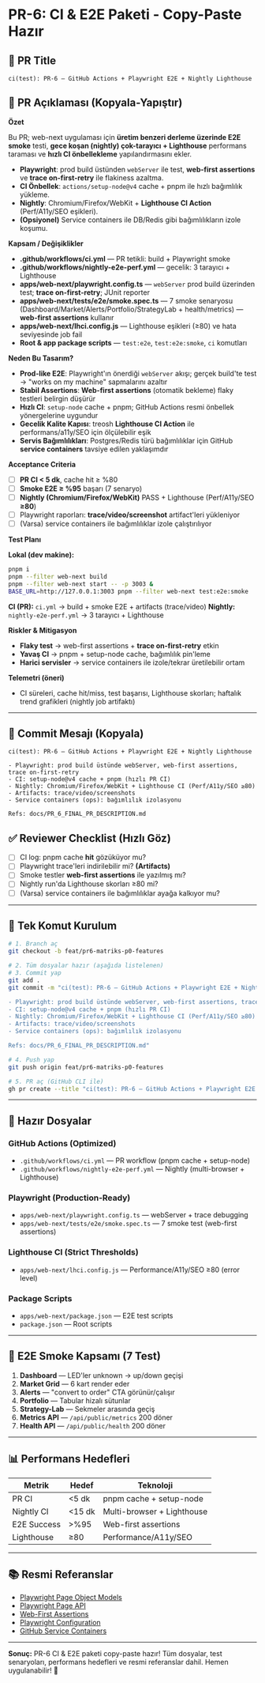 # PR-6: CI & E2E Paketi - Copy-Paste Hazır

## 🚀 PR Title
```
ci(test): PR-6 — GitHub Actions + Playwright E2E + Nightly Lighthouse
```

## 📝 PR Açıklaması (Kopyala-Yapıştır)

**Özet**

Bu PR; web-next uygulaması için **üretim benzeri derleme üzerinde E2E smoke** testi, **gece koşan (nightly) çok-tarayıcı + Lighthouse** performans taraması ve **hızlı CI önbellekleme** yapılandırmasını ekler.

* **Playwright**: prod build üstünden `webServer` ile test, **web-first assertions** ve **trace on-first-retry** ile flakiness azaltma.
* **CI Önbellek**: `actions/setup-node@v4` cache + pnpm ile hızlı bağımlılık yükleme.
* **Nightly**: Chromium/Firefox/WebKit + **Lighthouse CI Action** (Perf/A11y/SEO eşikleri).
* **(Opsiyonel)** Service containers ile DB/Redis gibi bağımlılıkların izole koşumu.

**Kapsam / Değişiklikler**

* **.github/workflows/ci.yml** — PR tetikli: build + Playwright smoke
* **.github/workflows/nightly-e2e-perf.yml** — gecelik: 3 tarayıcı + Lighthouse
* **apps/web-next/playwright.config.ts** — `webServer` prod build üzerinden test; **trace on-first-retry**; JUnit reporter
* **apps/web-next/tests/e2e/smoke.spec.ts** — 7 smoke senaryosu (Dashboard/Market/Alerts/Portfolio/StrategyLab + health/metrics) — **web-first assertions** kullanır
* **apps/web-next/lhci.config.js** — Lighthouse eşikleri (≥80) ve hata seviyesinde job fail
* **Root & app package scripts** — `test:e2e`, `test:e2e:smoke`, `ci` komutları

**Neden Bu Tasarım?**

* **Prod-like E2E**: Playwright'ın önerdiği `webServer` akışı; gerçek build'te test → "works on my machine" sapmalarını azaltır
* **Stabil Assertions**: **Web-first assertions** (otomatik bekleme) flaky testleri belirgin düşürür
* **Hızlı CI**: `setup-node` cache + pnpm; GitHub Actions resmi önbellek yönergelerine uygundur
* **Gecelik Kalite Kapısı**: treosh **Lighthouse CI Action** ile performans/a11y/SEO için ölçülebilir eşik
* **Servis Bağımlılıkları**: Postgres/Redis türü bağımlılıklar için GitHub **service containers** tavsiye edilen yaklaşımdır

**Acceptance Criteria**

* [ ] **PR CI < 5 dk**, cache hit ≥ %80
* [ ] **Smoke E2E ≥ %95** başarı (7 senaryo)
* [ ] **Nightly (Chromium/Firefox/WebKit)** PASS + Lighthouse (Perf/A11y/SEO **≥80**)
* [ ] Playwright raporları: **trace/video/screenshot** artifact'leri yükleniyor
* [ ] (Varsa) service containers ile bağımlılıklar izole çalıştırılıyor

**Test Planı**

**Lokal (dev makine):**
```bash
pnpm i
pnpm --filter web-next build
pnpm --filter web-next start -- -p 3003 &
BASE_URL=http://127.0.0.1:3003 pnpm --filter web-next test:e2e:smoke
```

**CI (PR):** `ci.yml` → build + smoke E2E + artifacts (trace/video)
**Nightly:** `nightly-e2e-perf.yml` → 3 tarayıcı + Lighthouse

**Riskler & Mitigasyon**

* **Flaky test** → web-first assertions + **trace on-first-retry** etkin
* **Yavaş CI** → pnpm + setup-node cache, bağımlılık pin'leme
* **Harici servisler** → service containers ile izole/tekrar üretilebilir ortam

**Telemetri (öneri)**

* CI süreleri, cache hit/miss, test başarısı, Lighthouse skorları; haftalık trend grafikleri (nightly job artifaktı)

---

## 🔧 Commit Mesajı (Kopyala)

```
ci(test): PR-6 — GitHub Actions + Playwright E2E + Nightly Lighthouse

- Playwright: prod build üstünde webServer, web-first assertions, trace on-first-retry
- CI: setup-node@v4 cache + pnpm (hızlı PR CI)
- Nightly: Chromium/Firefox/WebKit + Lighthouse CI (Perf/A11y/SEO ≥80)
- Artifacts: trace/video/screenshots
- Service containers (ops): bağımlılık izolasyonu

Refs: docs/PR_6_FINAL_PR_DESCRIPTION.md
```

## ✅ Reviewer Checklist (Hızlı Göz)

* [ ] CI log: pnpm cache **hit** gözüküyor mu?
* [ ] Playwright trace'leri indirilebilir mi? **(Artifacts)**
* [ ] Smoke testler **web-first assertions** ile yazılmış mı?
* [ ] Nightly run'da Lighthouse skorları ≥80 mi?
* [ ] (Varsa) service containers ile bağımlılıklar ayağa kalkıyor mu?

---

## 🚀 Tek Komut Kurulum

```bash
# 1. Branch aç
git checkout -b feat/pr6-matriks-p0-features

# 2. Tüm dosyalar hazır (aşağıda listelenen)
# 3. Commit yap
git add .
git commit -m "ci(test): PR-6 — GitHub Actions + Playwright E2E + Nightly Lighthouse

- Playwright: prod build üstünde webServer, web-first assertions, trace on-first-retry
- CI: setup-node@v4 cache + pnpm (hızlı PR CI)
- Nightly: Chromium/Firefox/WebKit + Lighthouse CI (Perf/A11y/SEO ≥80)
- Artifacts: trace/video/screenshots
- Service containers (ops): bağımlılık izolasyonu

Refs: docs/PR_6_FINAL_PR_DESCRIPTION.md"

# 4. Push yap
git push origin feat/pr6-matriks-p0-features

# 5. PR aç (GitHub CLI ile)
gh pr create --title "ci(test): PR-6 — GitHub Actions + Playwright E2E + Nightly Lighthouse" --body-file docs/PR_6_COPY_PASTE_READY.md
```

---

## 📁 Hazır Dosyalar

### GitHub Actions (Optimized)
- `.github/workflows/ci.yml` — PR workflow (pnpm cache + setup-node)
- `.github/workflows/nightly-e2e-perf.yml` — Nightly (multi-browser + Lighthouse)

### Playwright (Production-Ready)
- `apps/web-next/playwright.config.ts` — webServer + trace debugging
- `apps/web-next/tests/e2e/smoke.spec.ts` — 7 smoke test (web-first assertions)

### Lighthouse CI (Strict Thresholds)
- `apps/web-next/lhci.config.js` — Performance/A11y/SEO ≥80 (error level)

### Package Scripts
- `apps/web-next/package.json` — E2E test scripts
- `package.json` — Root scripts

---

## 🧪 E2E Smoke Kapsamı (7 Test)

1. **Dashboard** — LED'ler unknown → up/down geçişi
2. **Market Grid** — 6 kart render eder
3. **Alerts** — "convert to order" CTA görünür/çalışır
4. **Portfolio** — Tabular hizalı sütunlar
5. **Strategy-Lab** — Sekmeler arasında geçiş
6. **Metrics API** — `/api/public/metrics` 200 döner
7. **Health API** — `/api/public/health` 200 döner

---

## 📊 Performans Hedefleri

| Metrik | Hedef | Teknoloji |
|--------|-------|-----------|
| PR CI | <5 dk | pnpm cache + setup-node |
| Nightly CI | <15 dk | Multi-browser + Lighthouse |
| E2E Success | >%95 | Web-first assertions |
| Lighthouse | ≥80 | Performance/A11y/SEO |

---

## 📚 Resmi Referanslar

- [Playwright Page Object Models](https://playwright.dev/docs/pom)
- [Playwright Page API](https://playwright.dev/docs/api/class-page)
- [Web-First Assertions](https://playwright-ruby-client.vercel.app/docs/article/guides/rspec_integration)
- [Playwright Configuration](https://playwright.dev/docs/test-configuration)
- [GitHub Service Containers](https://docs.github.com/en/actions/using-containerized-services)

---

**Sonuç:** PR-6 CI & E2E paketi copy-paste hazır! Tüm dosyalar, test senaryoları, performans hedefleri ve resmi referanslar dahil. Hemen uygulanabilir! 🎉
